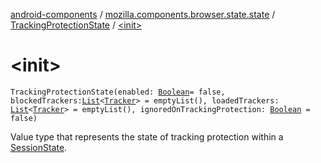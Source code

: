 [android-components](../../index.md) / [mozilla.components.browser.state.state](../index.md) / [TrackingProtectionState](index.md) / [&lt;init&gt;](./-init-.md)

# &lt;init&gt;

`TrackingProtectionState(enabled: `[`Boolean`](https://kotlinlang.org/api/latest/jvm/stdlib/kotlin/-boolean/index.html)` = false, blockedTrackers: `[`List`](https://kotlinlang.org/api/latest/jvm/stdlib/kotlin.collections/-list/index.html)`<`[`Tracker`](../../mozilla.components.concept.engine.content.blocking/-tracker/index.md)`> = emptyList(), loadedTrackers: `[`List`](https://kotlinlang.org/api/latest/jvm/stdlib/kotlin.collections/-list/index.html)`<`[`Tracker`](../../mozilla.components.concept.engine.content.blocking/-tracker/index.md)`> = emptyList(), ignoredOnTrackingProtection: `[`Boolean`](https://kotlinlang.org/api/latest/jvm/stdlib/kotlin/-boolean/index.html)` = false)`

Value type that represents the state of tracking protection within a [SessionState](../-session-state/index.md).

